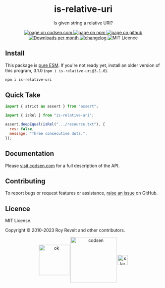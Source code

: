 <h1 align="center">is-relative-uri</h1>

<p align="center">Is given string a relative URI?</p>

<p align="center">
  <a href="https://codsen.com/os/is-relative-uri" rel="nofollow noreferrer noopener">
    <img src="https://img.shields.io/badge/-codsen-blue?style=flat-square" alt="page on codsen.com">
  </a>
  <a href="https://www.npmjs.com/package/is-relative-uri" rel="nofollow noreferrer noopener">
    <img src="https://img.shields.io/badge/-npm-blue?style=flat-square" alt="page on npm">
  </a>
  <a href="https://github.com/codsen/codsen/tree/main/packages/is-relative-uri" rel="nofollow noreferrer noopener">
    <img src="https://img.shields.io/badge/-github-blue?style=flat-square" alt="page on github">
  </a>
  <a href="https://npmcharts.com/compare/is-relative-uri?interval=30" rel="nofollow noreferrer noopener" target="_blank">
    <img src="https://img.shields.io/npm/dm/is-relative-uri.svg?style=flat-square" alt="Downloads per month">
  </a>
  <a href="https://codsen.com/os/is-relative-uri/changelog" rel="nofollow noreferrer noopener">
    <img src="https://img.shields.io/badge/changelog-here-brightgreen?style=flat-square" alt="changelog">
  </a>
  <img src="https://img.shields.io/badge/licence-MIT-brightgreen.svg?style=flat-square" alt="MIT Licence">
</p>

## Install

This package is [pure ESM](https://gist.github.com/sindresorhus/a39789f98801d908bbc7ff3ecc99d99c). If you're not ready yet, install an older version of this program, 3.1.0 (`npm i is-relative-uri@3.1.0`).

```bash
npm i is-relative-uri
```

## Quick Take

```js
import { strict as assert } from "assert";

import { isRel } from "is-relative-uri";

assert.deepEqual(isRel(".../resource.txt"), {
  res: false,
  message: "Three consecutive dots.",
});
```

## Documentation

Please [visit codsen.com](https://codsen.com/os/is-relative-uri/) for a full description of the API.

## Contributing

To report bugs or request features or assistance, [raise an issue](https://github.com/codsen/codsen/issues/new/choose) on GitHub.

## Licence

MIT License.

Copyright © 2010-2023 Roy Revelt and other contributors.

<p align="center"><img src="https://codsen.com/images/png-codsen-ok.png" width="98" alt="ok" align="center"> <img src="https://codsen.com/images/png-codsen-1.png" width="148" alt="codsen" align="center"> <img src="https://codsen.com/images/png-codsen-star-small.png" width="32" alt="star" align="center"></p>
